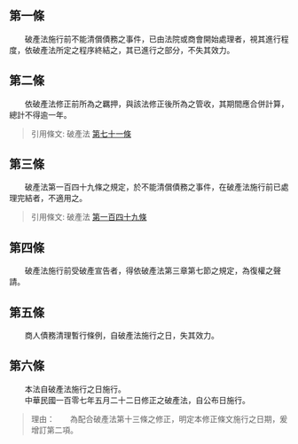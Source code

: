 第一條 
-------
　　破產法施行前不能清償債務之事件，已由法院或商會開始處理者，視其進行程度，依破產法所定之程序終結之，其已進行之部分，不失其效力。  


第二條 
-------
　　依破產法修正前所為之羈押，與該法修正後所為之管收，其期間應合併計算，總計不得逾一年。  
> 引用條文: 破產法 [第七十一條](../../法務/民事/破產法.md#第七十一條-)



第三條 
-------
　　破產法第一百四十九條之規定，於不能清償債務之事件，在破產法施行前已處理完結者，不適用之。  
> 引用條文: 破產法 [第一百四十九條](../../法務/民事/破產法.md#第一百四十九條-)



第四條 
-------
　　破產法施行前受破產宣告者，得依破產法第三章第七節之規定，為復權之聲請。  


第五條 
-------
　　商人債務清理暫行條例，自破產法施行之日，失其效力。  


第六條 
-------
　　本法自破產法施行之日施行。  
　　中華民國一百零七年五月二十二日修正之破產法，自公布日施行。  
> 理由：　　為配合破產法第十三條之修正，明定本修正條文施行之日期，爰增訂第二項。